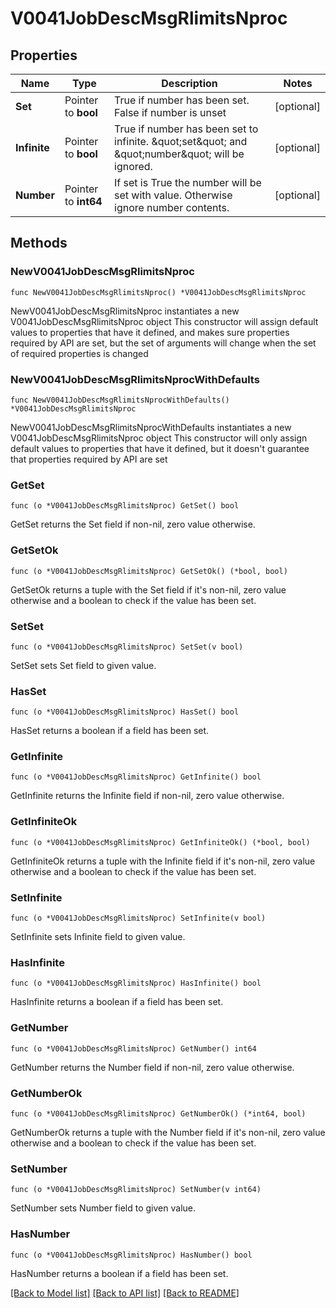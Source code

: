 # V0041JobDescMsgRlimitsNproc

## Properties

Name | Type | Description | Notes
------------ | ------------- | ------------- | -------------
**Set** | Pointer to **bool** | True if number has been set. False if number is unset | [optional] 
**Infinite** | Pointer to **bool** | True if number has been set to infinite. \&quot;set\&quot; and \&quot;number\&quot; will be ignored. | [optional] 
**Number** | Pointer to **int64** | If set is True the number will be set with value. Otherwise ignore number contents. | [optional] 

## Methods

### NewV0041JobDescMsgRlimitsNproc

`func NewV0041JobDescMsgRlimitsNproc() *V0041JobDescMsgRlimitsNproc`

NewV0041JobDescMsgRlimitsNproc instantiates a new V0041JobDescMsgRlimitsNproc object
This constructor will assign default values to properties that have it defined,
and makes sure properties required by API are set, but the set of arguments
will change when the set of required properties is changed

### NewV0041JobDescMsgRlimitsNprocWithDefaults

`func NewV0041JobDescMsgRlimitsNprocWithDefaults() *V0041JobDescMsgRlimitsNproc`

NewV0041JobDescMsgRlimitsNprocWithDefaults instantiates a new V0041JobDescMsgRlimitsNproc object
This constructor will only assign default values to properties that have it defined,
but it doesn't guarantee that properties required by API are set

### GetSet

`func (o *V0041JobDescMsgRlimitsNproc) GetSet() bool`

GetSet returns the Set field if non-nil, zero value otherwise.

### GetSetOk

`func (o *V0041JobDescMsgRlimitsNproc) GetSetOk() (*bool, bool)`

GetSetOk returns a tuple with the Set field if it's non-nil, zero value otherwise
and a boolean to check if the value has been set.

### SetSet

`func (o *V0041JobDescMsgRlimitsNproc) SetSet(v bool)`

SetSet sets Set field to given value.

### HasSet

`func (o *V0041JobDescMsgRlimitsNproc) HasSet() bool`

HasSet returns a boolean if a field has been set.

### GetInfinite

`func (o *V0041JobDescMsgRlimitsNproc) GetInfinite() bool`

GetInfinite returns the Infinite field if non-nil, zero value otherwise.

### GetInfiniteOk

`func (o *V0041JobDescMsgRlimitsNproc) GetInfiniteOk() (*bool, bool)`

GetInfiniteOk returns a tuple with the Infinite field if it's non-nil, zero value otherwise
and a boolean to check if the value has been set.

### SetInfinite

`func (o *V0041JobDescMsgRlimitsNproc) SetInfinite(v bool)`

SetInfinite sets Infinite field to given value.

### HasInfinite

`func (o *V0041JobDescMsgRlimitsNproc) HasInfinite() bool`

HasInfinite returns a boolean if a field has been set.

### GetNumber

`func (o *V0041JobDescMsgRlimitsNproc) GetNumber() int64`

GetNumber returns the Number field if non-nil, zero value otherwise.

### GetNumberOk

`func (o *V0041JobDescMsgRlimitsNproc) GetNumberOk() (*int64, bool)`

GetNumberOk returns a tuple with the Number field if it's non-nil, zero value otherwise
and a boolean to check if the value has been set.

### SetNumber

`func (o *V0041JobDescMsgRlimitsNproc) SetNumber(v int64)`

SetNumber sets Number field to given value.

### HasNumber

`func (o *V0041JobDescMsgRlimitsNproc) HasNumber() bool`

HasNumber returns a boolean if a field has been set.


[[Back to Model list]](../README.md#documentation-for-models) [[Back to API list]](../README.md#documentation-for-api-endpoints) [[Back to README]](../README.md)



